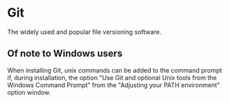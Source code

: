 # Git
The widely used and popular file versioning software.

## Of note to Windows users
When installing Git, unix commands can be added to the command prompt if, during installation, the option "Use Git and optional Unix tools from the Windows Command Prompt" from the "Adjusting your PATH environment" option window.
